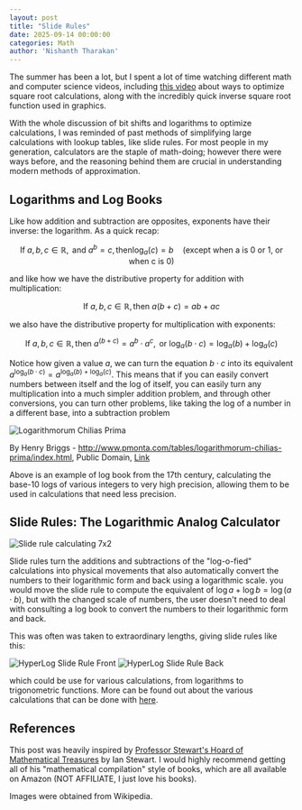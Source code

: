 ```yaml
---
layout: post
title: "Slide Rules"
date: 2025-09-14 00:00:00
categories: Math 
author: 'Nishanth Tharakan'
---
```


<script type="text/x-mathjax-config">
MathJax.Hub.Config({
tex2jax: {
inlineMath: [ ['$','$'], ["\$$","\$$"] ],
processEscapes: true
}});
</script> 

<script type="text/javascript" charset="utf-8"
src="https://cdn.mathjax.org/mathjax/latest/MathJax.js?config=TeX-AMS-MML_HTMLorMML,
https://vincenttam.github.io/javascripts/MathJaxLocal.js"></script>


The summer has been a lot, but I spent a lot of time watching different math and computer science videos, including [this video](https://www.youtube.com/watch?v=l2TCgS_eLwA) about ways to optimize square root calculations, along with the incredibly quick inverse square root function used in graphics.

With the whole discussion of bit shifts and logarithms to optimize calculations, I was reminded of past methods of simplifying large calculations with lookup tables, like slide rules. For most people in my generation, calculators are the staple of math-doing; however there were ways before, and the reasoning behind them are crucial in understanding modern methods of approximation.

## Logarithms and Log Books

Like how addition and subtraction are opposites, exponents have their inverse: the logarithm. As a quick recap:

$$ \text{If } a, b, c \in \mathbb{R}, \text{ and }  a^b = c , \text{then} \log_a(c) = b \quad (\text{except when a is 0 or 1, or when c is 0}) $$

and like how we have the distributive property for addition with multiplication:

$$ \text{If } a, b, c \in \mathbb{R}, \text{then } a(b + c) = ab + ac $$

we also have the distributive property for multiplication with exponents:

$$ \text{If } a, b, c \in \mathbb{R}, \text{then } a^{(b+c)}  = a^b \cdot a^c , \text{ or } \log_a(b\cdot c) = \log_a(b) + \log_a(c)$$

Notice how given a value $a$, we can turn the equation $b\cdot c$ into its equivalent $a^{\log_a(b\cdot c)} = a^{\log_a(b) + \log_a(c)}$. This means that if you can easily convert numbers between itself and the log of itself, you can easily turn any multiplication into a much simpler addition problem, and through other conversions, you can turn other problems, like taking the log of a number in a different base, into a subtraction problem

<img src="
https://upload.wikimedia.org/wikipedia/commons/thumb/7/71/Logarithmorum_Chilias_Prima_page_0-67.jpg/1280px-Logarithmorum_Chilias_Prima_page_0-67.jpg" alt="Logarithmorum Chilias Prima"/>

By Henry Briggs - <a rel="nofollow" class="external free" href="http://www.pmonta.com/tables/logarithmorum-chilias-prima/index.html">http://www.pmonta.com/tables/logarithmorum-chilias-prima/index.html</a>, Public Domain, <a href="https://commons.wikimedia.org/w/index.php?curid=43431356">Link</a>

Above is an example of log book from the 17th century, calculating the base-10 logs of various integers to very high precision, allowing them to be used in calculations that need less precision. 

## Slide Rules: The Logarithmic Analog Calculator

<img src="https://upload.wikimedia.org/wikipedia/commons/thumb/e/eb/Slide_Rule_Duplex.svg/1280px-Slide_Rule_Duplex.svg.png" alt="Slide rule calculating 7x2">

Slide rules turn the additions and subtractions of the "log-o-fied" calculations into physical movements that also automatically convert the numbers to their logarithmic form and back using a logarithmic scale. you would move the slide rule to compute the equivalent of $\log a + \log b = \log (a \cdot b)$, but with the changed scale of numbers, the user doesn't need to deal with consulting a log book to convert the numbers to their logarithmic form and back.

This was often was taken to extraordinary lengths, giving slide rules like this:

<img src="https://upload.wikimedia.org/wikipedia/commons/thumb/c/c3/Aristo_0972_HyperLog_front.jpg/1280px-Aristo_0972_HyperLog_front.jpg" alt="HyperLog Slide Rule Front"/>
<img src="https://upload.wikimedia.org/wikipedia/commons/thumb/3/33/Aristo_0972_HyperLog_back.jpg/1280px-Aristo_0972_HyperLog_back.jpg" alt="HyperLog Slide Rule Back"/>

which could be use for various calculations, from logarithms to trigonometric functions. More can be found out about the various calculations that can be done  with [here](https://en.wikipedia.org/wiki/Slide_rule_scale#Scales).

## References

This post was heavily inspired by [Professor Stewart's Hoard of Mathematical Treasures](https://www.amazon.com/Professor-Stewarts-Hoard-Mathematical-Treasures/dp/0465017754) by Ian Stewart. I would highly recommend getting all of his "mathematical compilation" style of books, which are all available on Amazon (NOT AFFILIATE, I just love his books).

Images were obtained from Wikipedia.